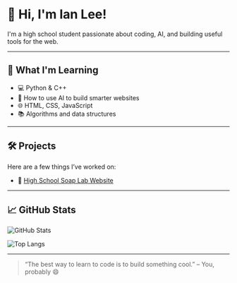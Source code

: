 # 👋 Hi, I'm Ian Lee!

I'm a high school student passionate about coding, AI, and building useful tools for the web.

---

## 🧠 What I'm Learning

- 💻 Python & C++
- 🤖 How to use AI to build smarter websites
- 🌐 HTML, CSS, JavaScript
- 📚 Algorithms and data structures

---

## 🛠️ Projects

Here are a few things I’ve worked on:

- 🔗 [High School Soap Lab Website](https://hssl-web.vercel.app)  

---

## 📈 GitHub Stats

![GitHub Stats](https://github-readme-stats.vercel.app/api?username=yal212&show_icons=true&theme=default)

![Top Langs](https://github-readme-stats.vercel.app/api/top-langs/?username=yal212&layout=compact)

---

> “The best way to learn to code is to build something cool.” – You, probably 😄
